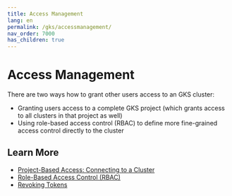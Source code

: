 ```yaml
---
title: Access Management
lang: en
permalink: /gks/accessmanagement/
nav_order: 7000
has_children: true
---
```

# Access Management

There are two ways how to grant other users access to an GKS cluster:

* Granting users access to a complete GKS project (which grants access to all clusters in that project as well)
* Using role-based access control (RBAC) to define more fine-grained access control directly to the cluster

## Learn More

* [Project-Based Access: Connecting to a Cluster](/gks/accessmanagement/connectingtoacluster/)
* [Role-Based Access Control (RBAC)](/gks/accessmanagement/usingrbac/)
* [Revoking Tokens](/gks/accessmanagement/revokingtokens)
